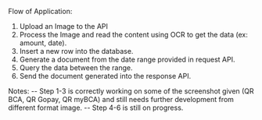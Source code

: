 Flow of Application:
1. Upload an Image to the API
2. Process the Image and read the content using OCR to get the data (ex: amount, date).
3. Insert a new row into the database.
4. Generate a document from the date range provided in request API.
5. Query the data between the range.
6. Send the document generated into the response API.

Notes:
-- Step 1-3 is correctly working on some of the screenshot given (QR BCA, QR Gopay, QR myBCA) and still needs further development from different format image.
-- Step 4-6 is still on progress.
